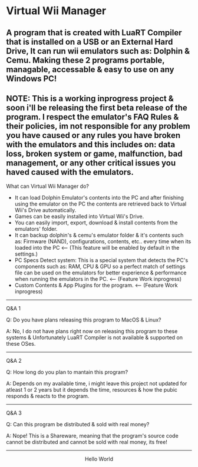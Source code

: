 # Virtual Wii Manager
A program that is created with LuaRT Compiler that is installed on a USB or an External Hard Drive, It can run wii emulators such as: Dolphin &amp; Cemu. Making these 2 programs portable, managable, accessable & easy to use on any Windows PC!
-----------------------------------------------------------------------------------------------------------------------------------------------------------------------------------------------------------------------

NOTE: This is a working inprogress project & soon i'll be releasing the first beta release of the program. I respect the emulator's FAQ Rules & their policies, im not responsible for any problem you have caused or any rules you have broken with the emulators and this includes on: data loss, broken system or game, malfunction, bad management, or any other critical issues you haved caused with the emulators.
-----------------------------------------------------------------------------------------------------------------------------------------------------------------------------------------------------------------------
What can Virtual Wii Manager do?

- It can load Dolphin Emulator's contents into the PC and after finishing using the emulator on the PC the contents are retrieved back to Virtual Wii's Drive automatically.
- Games can be easily installed into Virtual Wii's Drive.
- You can easily import, export, download & install contents from the emulators' folder.
- It can backup dolphin's & cemu's emulator folder & it's contents such as: Firmware (NAND), configurations, contents, etc.. every time when its loaded into the PC <-- (This feature will be enabled by default in the settings.)
- PC Specs Detect system: This is a special system that detects the PC's components such as: RAM, CPU & GPU so a perfect match of settings file can be used on the emulators for better experience & performance when running the emulators in the PC. <-- (Feature Work inprogress)
- Custom Contents & App Plugins for the program. <-- (Feature Work inprogress)
-----------------------------------------------------------------------------------------------------------------------------------------------------------------------------------------------------------------------
Q&A 1

Q: Do you have plans releasing this program to MacOS & Linux?

A: No, I do not have plans right now on releasing this program to these systems & Unfortunately LuaRT Compiler is not available & supported on these OSes.

-----------------------------------------------------------------------------------------------------------------------------------------------------------------------------------------------------------------------


Q&A 2

Q: How long do you plan to mantain this program?

A: Depends on my available time, i might leave this project not updated for atleast 1 or 2 years but it depends the time, resources & how the pubic responds & reacts to the program.

-----------------------------------------------------------------------------------------------------------------------------------------------------------------------------------------------------------------------

Q&A 3

Q: Can this program be distributed & sold with real money?

A: Nope! This is a Shareware, meaning that the program's source code cannot be distributed and cannot be sold with real money, its free!

-----------------------------------------------------------------------------------------------------------------------------------------------------------------------------------------------------------------------

<Center>Hello World</Center>
